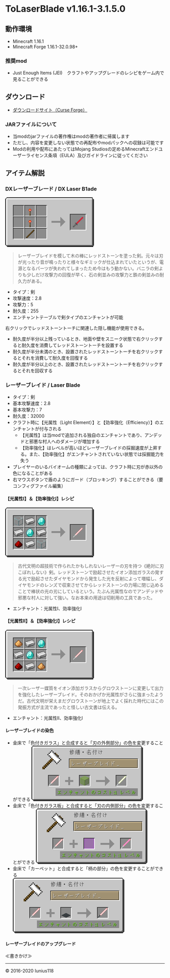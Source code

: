 # ToLaserBlade v1.16.1-3.1.5.0

## 動作環境

- Minecraft 1.16.1
- Minecraft Forge 1.16.1-32.0.98+

### 推奨mod

- Just Enough Items (JEI)　クラフトやアップグレードのレシピをゲーム内で見ることができる

## ダウンロード

- [ダウンロードサイト（Curse Forge）](https://www.curseforge.com/minecraft/mc-mods/tolaserblade/files)

### JARファイルについて

- 当modのjarファイルの著作権はmodの著作者に帰属します
- ただし、内容を変更しない状態での再配布やmodパックへの収録は可能です
- Modの利用や配布にあたってはMojang Studiosの定めるMinecraftエンドユーザーライセンス条項（EULA）及びガイドラインに従ってください

## アイテム解説

### DXレーザーブレ一ド / DX Laser B1ade

<img src="img/ver3/recipe_dxlaserb1ade.png" title="DX Laser B1ade recipe">

>レーザーブレイドを模して木の棒にレッドストーンを塗った剣。元々は刃が光ったり音が鳴ったりと様々なギミックが仕込まれていたというが、電源となるパーツが失われてしまったため今はもう動かない。バニラの剣よりも少しだけ攻撃力の回復が早く、石の剣並みの攻撃力と鉄の剣並みの耐久力がある。

- タイプ：剣
- 攻撃速度：2.8
- 攻撃力：5
- 耐久度：255
- エンチャントテーブルで剣タイプのエンチャントが可能

右クリックでレッドストーントーチに関連した隠し機能が使用できる。

- 耐久度が半分以上残っているとき、地面や壁をスニーク状態で右クリックすると耐久度を消費してレッドストーントーチを設置する
- 耐久度が半分未満のとき、設置されたレッドストーントーチを右クリックするとそれを消費して耐久度を回復する
- 耐久度が半分以上のとき、設置されたレッドストーントーチを右クリックするとそれを回収する

### レーザーブレイド / Laser Blade

- タイプ：剣
- 基本攻撃速度：2.8
- 基本攻撃力：7
- 耐久度：32000
- クラフト時に【光属性（Light Element）】と【効率強化（Efficiency）】のエンチャントが付与される
  - 【光属性】は当modで追加される独自のエンチャントであり、アンデッドと邪悪な村人へのダメージが増加する
  - 【効率強化】はレベルが高いほどレーザーブレイドの採掘速度が上昇する。また、【効率強化】がエンチャントされていない状態では採掘能力を失う
- プレイヤーのいるバイオームの種類によっては、クラフト時に刃が赤以外の色になることがある
- 右マウスボタンで盾のようにガード（ブロッキング）することができる（要コンフィグファイル編集）

#### 【光属性I】＆【効率強化I】レシピ

<img src="img/ver3/recipe_laserblade_1.png" title="Laser Blade Recipe 1">

>古代文明の超技術で作られたかもしれないレーザーの刃を持つ《絶対に刃こぼれしない》剣。レッドストーンで励起させたイオン添加ガラスの発する光で励起させたダイヤモンドから発生した光を反射によって増幅し、ダイヤモンドのレンズで収束させてからレッドストーンの力場に閉じ込めることで棒状の光の刃にしているという。たぶん光属性なのでアンデッドや邪悪な村人に対して強い。なお本来の用途は切削用の工具であった。

- エンチャント：光属性I、効率強化I

#### 【光属性II】＆【効率強化I】レシピ

<img src="img/ver3/recipe_laserblade_2.png" title="Laser Blade Recipe 2">

>一次レーザー媒質をイオン添加ガラスからグロウストーンに変更して出力を強化したレーザーブレイド。そのおかげか光属性がさらに強まったようだ。古代文明が栄えまだグロウストーンが地上でよく採れた時代にはこの発振方式が主流であったと怪しい古文書は伝える。

- エンチャント：光属性II、効率強化I

#### レーザーブレイドの染色

- 金床で「色付きガラス」と合成すると「刃の外側部分」の色を変更することができる
  <img src="img/ver3/recipe_laserblade_dyeing_outer.png" title="Dyeing Laser Blade outer">
- 金床で「色付きガラス板」と合成すると「刃の内側部分」の色を変更することができる
  <img src="img/ver3/recipe_laserblade_dyeing_inner.png" title="Dyeing Laser Blade inner">
- 金床で「カーペット」と合成すると「柄の部分」の色を変更することができる  
  <img src="img/ver3/recipe_laserblade_dyeing_grip.png" title="Dyeing Laser Blade grip">

#### レーザーブレイドのアップグレード

≪書きかけ≫

---
&copy; 2016-2020 Iunius118
